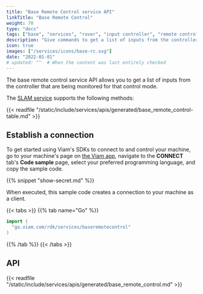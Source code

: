 ```yaml
---
title: "Base Remote Control service API"
linkTitle: "Base Remote Control"
weight: 70
type: "docs"
tags: ["base", "services", "rover", "input controller", "remote control"]
description: "Give commands to get a list of inputs from the controller that are being monitored for that control mode."
icon: true
images: ["/services/icons/base-rc.svg"]
date: "2022-01-01"
# updated: ""  # When the content was last entirely checked
---
```


The base remote control service API allows you to get a list of inputs from the controller that are being monitored for that control mode.

The [SLAM service](/services/slam/) supports the following methods:

{{< readfile "/static/include/services/apis/generated/base_remote_control-table.md" >}}

## Establish a connection

To get started using Viam's SDKs to connect to and control your machine, go to your machine's page on [the Viam app](https://app.viam.com), navigate to the **CONNECT** tab's **Code sample** page, select your preferred programming language, and copy the sample code.

{{% snippet "show-secret.md" %}}

When executed, this sample code creates a connection to your machine as a client.

{{< tabs >}}
{{% tab name="Go" %}}

```go
import (
  "go.viam.com/rdk/services/baseremotecontrol"
)
```

{{% /tab %}}
{{< /tabs >}}

## API

{{< readfile "/static/include/services/apis/generated/base_remote_control.md" >}}
